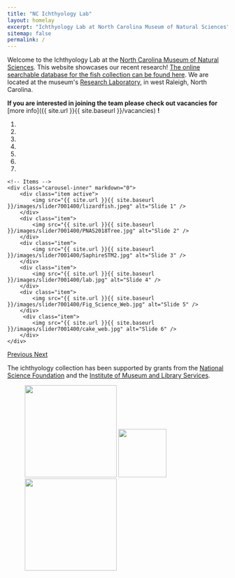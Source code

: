 ```yaml
---
title: "NC Ichthyology Lab"
layout: homelay
excerpt: "Ichthyology Lab at North Carolina Museum of Natural Sciences"
sitemap: false
permalink: /
---
```


Welcome to the Ichthyology Lab at the [North Carolina Museum of Natural Sciences](http://www.naturalsciences.org). This website showcases our recent research! [The online searchable database for the fish collection can be found here](https://collections.naturalsciences.org/search/ichthyology). We are located at the museum's [Research Laboratory](https://naturalsciences.org/research-collections/laboratories/research-lab), in west Raleigh, North Carolina. 

 **If you are interested in joining the team please check out vacancies for** [more info]({{ site.url }}{{ site.baseurl }}/vacancies) **!**



<div markdown="0" id="carousel" class="carousel slide" data-ride="carousel" data-interval="4000" data-pause="hover" >
    <!-- Menu -->
    <ol class="carousel-indicators">
        <li data-target="#carousel" data-slide-to="0" class="active"></li>
        <li data-target="#carousel" data-slide-to="1"></li>
        <li data-target="#carousel" data-slide-to="2"></li>
        <li data-target="#carousel" data-slide-to="3"></li>
        <li data-target="#carousel" data-slide-to="4"></li>
        <li data-target="#carousel" data-slide-to="5"></li>
        <li data-target="#carousel" data-slide-to="6"></li>
    </ol>

    <!-- Items -->
    <div class="carousel-inner" markdown="0">
        <div class="item active">
            <img src="{{ site.url }}{{ site.baseurl }}/images/slider7001400/lizardfish.jpeg" alt="Slide 1" />
        </div>
        <div class="item">
            <img src="{{ site.url }}{{ site.baseurl }}/images/slider7001400/PNAS2018Tree.jpg" alt="Slide 2" />
        </div>
        <div class="item">
            <img src="{{ site.url }}{{ site.baseurl }}/images/slider7001400/SaphireSTM2.jpg" alt="Slide 3" />
        </div>
        <div class="item">
            <img src="{{ site.url }}{{ site.baseurl }}/images/slider7001400/lab.jpg" alt="Slide 4" />
        </div>
        <div class="item">
            <img src="{{ site.url }}{{ site.baseurl }}/images/slider7001400/Fig_Science_Web.jpg" alt="Slide 5" />
        </div>       
         <div class="item">
            <img src="{{ site.url }}{{ site.baseurl }}/images/slider7001400/cake_web.jpg" alt="Slide 6" />
        </div>
    </div>
  <a class="left carousel-control" href="#carousel" role="button" data-slide="prev">
    <span class="glyphicon glyphicon-chevron-left" aria-hidden="true"></span>
    <span class="sr-only">Previous</span>
  </a>
  <a class="right carousel-control" href="#carousel" role="button" data-slide="next">
    <span class="glyphicon glyphicon-chevron-right" aria-hidden="true"></span>
    <span class="sr-only">Next</span>
  </a>
</div>

The ichthyology collection has been supported by grants from the [National Science Foundation](https://nsf.gov) and the [Institute of Museum and Library Services](https://www.imls.gov). 

<figure class="fourth">
  <img src="{{ site.url }}{{ site.baseurl }}/images/logopic/Logo_NCMNS.jpg" style="width: 210px">
  <img src="{{ site.url }}{{ site.baseurl }}/images/logopic/Logo_NSF.jpg" style="width: 110px">
  <img src="{{ site.url }}{{ site.baseurl }}/images/logopic/Logo_IMLS.jpeg" style="width: 210px">
</figure>
